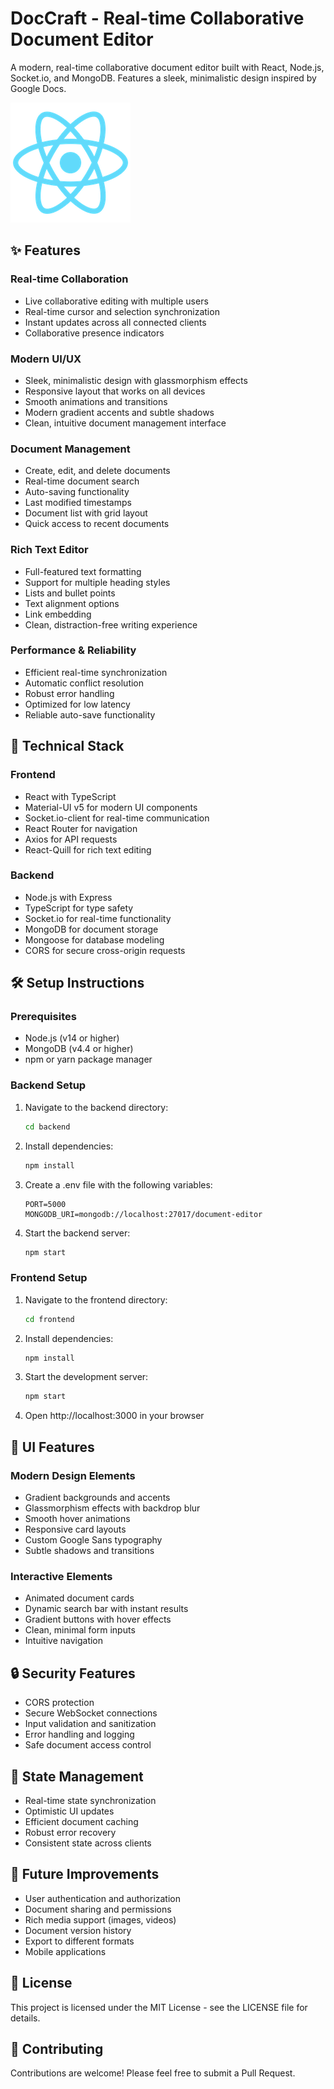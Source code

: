 # DocCraft - Real-time Collaborative Document Editor

A modern, real-time collaborative document editor built with React, Node.js, Socket.io, and MongoDB. Features a sleek, minimalistic design inspired by Google Docs.

![DocCraft Logo](frontend/public/logo192.png)

## ✨ Features

### Real-time Collaboration
- Live collaborative editing with multiple users
- Real-time cursor and selection synchronization
- Instant updates across all connected clients
- Collaborative presence indicators

### Modern UI/UX
- Sleek, minimalistic design with glassmorphism effects
- Responsive layout that works on all devices
- Smooth animations and transitions
- Modern gradient accents and subtle shadows
- Clean, intuitive document management interface

### Document Management
- Create, edit, and delete documents
- Real-time document search
- Auto-saving functionality
- Last modified timestamps
- Document list with grid layout
- Quick access to recent documents

### Rich Text Editor
- Full-featured text formatting
- Support for multiple heading styles
- Lists and bullet points
- Text alignment options
- Link embedding
- Clean, distraction-free writing experience

### Performance & Reliability
- Efficient real-time synchronization
- Automatic conflict resolution
- Robust error handling
- Optimized for low latency
- Reliable auto-save functionality

## 🚀 Technical Stack

### Frontend
- React with TypeScript
- Material-UI v5 for modern UI components
- Socket.io-client for real-time communication
- React Router for navigation
- Axios for API requests
- React-Quill for rich text editing

### Backend
- Node.js with Express
- TypeScript for type safety
- Socket.io for real-time functionality
- MongoDB for document storage
- Mongoose for database modeling
- CORS for secure cross-origin requests

## 🛠️ Setup Instructions

### Prerequisites
- Node.js (v14 or higher)
- MongoDB (v4.4 or higher)
- npm or yarn package manager

### Backend Setup
1. Navigate to the backend directory:
   ```bash
   cd backend
   ```

2. Install dependencies:
   ```bash
   npm install
   ```

3. Create a .env file with the following variables:
   ```
   PORT=5000
   MONGODB_URI=mongodb://localhost:27017/document-editor
   ```

4. Start the backend server:
   ```bash
   npm start
   ```

### Frontend Setup
1. Navigate to the frontend directory:
   ```bash
   cd frontend
   ```

2. Install dependencies:
   ```bash
   npm install
   ```

3. Start the development server:
   ```bash
   npm start
   ```

4. Open http://localhost:3000 in your browser

## 🎨 UI Features

### Modern Design Elements
- Gradient backgrounds and accents
- Glassmorphism effects with backdrop blur
- Smooth hover animations
- Responsive card layouts
- Custom Google Sans typography
- Subtle shadows and transitions

### Interactive Elements
- Animated document cards
- Dynamic search bar with instant results
- Gradient buttons with hover effects
- Clean, minimal form inputs
- Intuitive navigation

## 🔒 Security Features
- CORS protection
- Secure WebSocket connections
- Input validation and sanitization
- Error handling and logging
- Safe document access control

## 🔄 State Management
- Real-time state synchronization
- Optimistic UI updates
- Efficient document caching
- Robust error recovery
- Consistent state across clients

## 🚧 Future Improvements
- User authentication and authorization
- Document sharing and permissions
- Rich media support (images, videos)
- Document version history
- Export to different formats
- Mobile applications

## 📝 License
This project is licensed under the MIT License - see the LICENSE file for details.

## 👥 Contributing
Contributions are welcome! Please feel free to submit a Pull Request. 